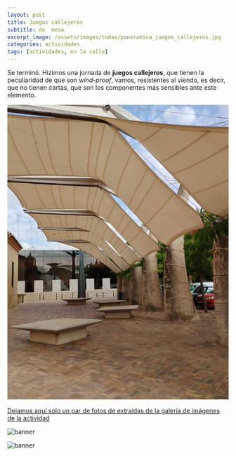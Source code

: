 ```yaml
---
layout: post
title: Juegos callejeros
subtitle: de  mesa
excerpt_image: /assets/images/todas/panoramica_juegos_callejeros.jpg
categories: actividades
tags: [actividades, en la calle]
---
```

Se terminó. Hizimos una jornada de <b>juegos callejeros</b>, que tienen la peculiaridad de que son <i>wind-proof</i>, vamos, resistentes al viendo, es decir, que no tienen cartas, que son los componentes más sensibles ante este elemento.

![banner](/assets/images/todas/toldos2.jpg)

[Dejamos aquí solo un par de fotos de extraídas de la galería de imágenes de la actividad](https://drive.google.com/drive/folders/1Nt8dm-eXZsVHbl76O2oc4poN_n0uPOVx?usp=drive_link)

![banner](https://drive.google.com/file/d/13rmPgsaGYmE4YJwihOwAOuDd0PoP_L-r/view?usp=sharing)

![banner](https://drive.google.com/file/d/1dIfnY3m20YpsI1TojcO46n4KasI4jkn2/view?usp=sharing)